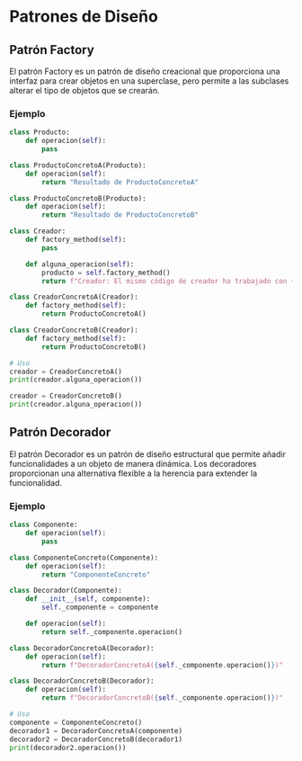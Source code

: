 # Patrones de Diseño

## Patrón Factory
El patrón Factory es un patrón de diseño creacional que proporciona una interfaz para crear objetos en una superclase, pero permite a las subclases alterar el tipo de objetos que se crearán.

### Ejemplo
```python
class Producto:
    def operacion(self):
        pass

class ProductoConcretoA(Producto):
    def operacion(self):
        return "Resultado de ProductoConcretoA"

class ProductoConcretoB(Producto):
    def operacion(self):
        return "Resultado de ProductoConcretoB"

class Creador:
    def factory_method(self):
        pass

    def alguna_operacion(self):
        producto = self.factory_method()
        return f"Creador: El mismo código de creador ha trabajado con {producto.operacion()}"

class CreadorConcretoA(Creador):
    def factory_method(self):
        return ProductoConcretoA()

class CreadorConcretoB(Creador):
    def factory_method(self):
        return ProductoConcretoB()

# Uso
creador = CreadorConcretoA()
print(creador.alguna_operacion())

creador = CreadorConcretoB()
print(creador.alguna_operacion())
```

## Patrón Decorador
El patrón Decorador es un patrón de diseño estructural que permite añadir funcionalidades a un objeto de manera dinámica. Los decoradores proporcionan una alternativa flexible a la herencia para extender la funcionalidad.

### Ejemplo
```python
class Componente:
    def operacion(self):
        pass

class ComponenteConcreto(Componente):
    def operacion(self):
        return "ComponenteConcreto"

class Decorador(Componente):
    def __init__(self, componente):
        self._componente = componente

    def operacion(self):
        return self._componente.operacion()

class DecoradorConcretoA(Decorador):
    def operacion(self):
        return f"DecoradorConcretoA({self._componente.operacion()})"

class DecoradorConcretoB(Decorador):
    def operacion(self):
        return f"DecoradorConcretoB({self._componente.operacion()})"

# Uso
componente = ComponenteConcreto()
decorador1 = DecoradorConcretoA(componente)
decorador2 = DecoradorConcretoB(decorador1)
print(decorador2.operacion())
```